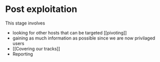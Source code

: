 # Post exploitation
This stage involves
- looking for other hosts that can be targeted [[pivoting]]
- gaining as much information as possible since we are now privilaged users
- [[Covering our tracks]]
- Reporting